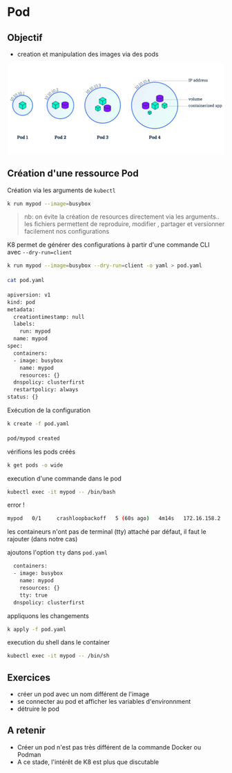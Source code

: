 # Pod

## Objectif

* creation et manipulation des images via des pods

![Pod](./medias/module_03_pods.svg)


## Création d'une ressource Pod


Création via les arguments de `kubectl` 

```bash
k run mypod --image=busybox
```


> nb: on évite la création de resources directement via les arguments..
> les fichiers permettent de reproduire, modifier , partager et versionner facilement nos configurations


K8 permet de générer des configurations à partir d'une commande CLI avec `--dry-run=client` 

```bash
k run mypod --image=busybox --dry-run=client -o yaml > pod.yaml

cat pod.yaml
 
apiversion: v1
kind: pod
metadata:
  creationtimestamp: null
  labels:
    run: mypod
  name: mypod
spec:
  containers:
  - image: busybox
    name: mypod
    resources: {}
  dnspolicy: clusterfirst
  restartpolicy: always
status: {}

```

Exécution de la configuration

```bash
k create -f pod.yaml

pod/mypod created

```

vérifions les pods créés

```bash
k get pods -o wide
```


execution d'une commande dans le pod

```bash
kubectl exec -it mypod -- /bin/bash
```

error !

```bash
mypod   0/1     crashloopbackoff   5 (60s ago)   4m14s   172.16.158.2   worker-node02   <none>           <none>
```

les containeurs n'ont pas de terminal (tty) attaché par défaut, il faut le rajouter (dans notre cas)


ajoutons l'option  `tty` dans `pod.yaml`  

```bash
  containers:
  - image: busybox
    name: mypod
    resources: {}
    tty: true
  dnspolicy: clusterfirst
```

appliquons les changements

```bash
k apply -f pod.yaml
```

execution du shell dans le container

```bash
kubectl exec -it mypod -- /bin/sh
```


## Exercices

* créer un pod avec un nom différent de l'image 
* se connecter au pod et afficher les variables d'environnment
* détruire le pod 

## A retenir 

* Créer un pod n'est pas très différent de la commande Docker ou Podman
* A ce stade, l'intérêt de K8 est plus que discutable 

